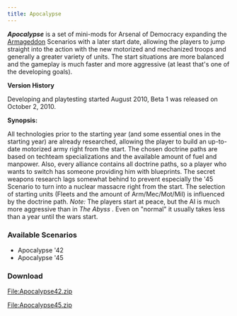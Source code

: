 ```yaml
---
title: Apocalypse
---
```



***Apocalypse*** is a set of mini-mods for Arsenal of Democracy
expanding the [Armageddon](/wiki/Armageddon "Armageddon") Scenarios with
a later start date, allowing the players to jump straight into the
action with the new motorized and mechanized troops and generally a
greater variety of units. The start situations are more balanced and the
gameplay is much faster and more aggressive (at least that's one of the
developing goals).

**Version History**

Developing and playtesting started August 2010, Beta 1 was released on
October 2, 2010.

**Synopsis:**

All technologies prior to the starting year (and some essential ones in
the starting year) are already researched, allowing the player to build
an up-to-date motorized army right from the start. The chosen doctrine
paths are based on techteam specializations and the available amount of
fuel and manpower. Also, every alliance contains all doctrine paths, so
a player who wants to switch has someone providing him with blueprints.
The secret weapons research lags somewhat behind to prevent especially
the '45 Scenario to turn into a nuclear massacre right from the start.
The selection of starting units (Fleets and the amount of
Arm/Mec/Mot/Mil) is influenced by the doctrine path. *Note:* The players
start at peace, but the AI is much more aggressive than in *The Abyss* .
Even on "normal" it usually takes less than a year until the wars start.

###  **Available Scenarios** 

-   Apocalypse '42
-   Apocalypse '45

###  **Download** 

[File:Apocalypse42.zip](/wiki/index.php?title=Special:Upload&wpDestFile=Apocalypse42.zip "File:Apocalypse42.zip")

[File:Apocalypse45.zip](/wiki/index.php?title=Special:Upload&wpDestFile=Apocalypse45.zip "File:Apocalypse45.zip")
